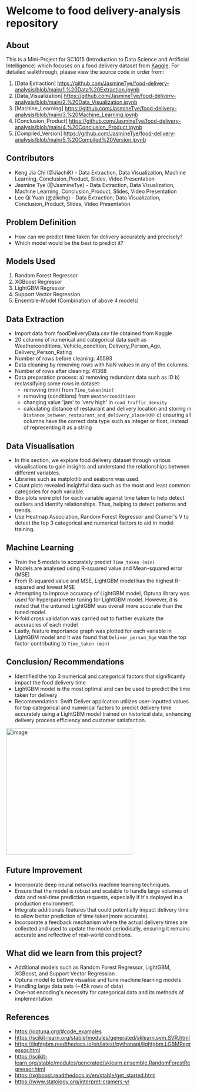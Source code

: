 # Welcome to food delivery-analysis repository

## About

This is a Mini-Project for SC1015 (Introduction to Data Science and Artificial Intelligence) which focuses on a food delivery dataset from [Kaggle](https://www.kaggle.com/datasets/gauravmalik26/food-delivery-dataset/data). For detailed walkthrough, please view the source code in order from:

1. [Data Extraction] <https://github.com/JasmineTye/food-delivery-analysis/blob/main/1.%20Data%20Extraction.ipynb>
2. [Data_Visualization] <https://github.com/JasmineTye/food-delivery-analysis/blob/main/2.%20Data_Visualization.ipynb>
3. [Machine_Learning] <https://github.com/JasmineTye/food-delivery-analysis/blob/main/3.%20Machine_Learning.ipynb>
4. [Conclusion_Product] <https://github.com/JasmineTye/food-delivery-analysis/blob/main/4.%20Conclusion_Product.ipynb>
5. [Compiled_Version] <https://github.com/JasmineTye/food-delivery-analysis/blob/main/5.%20Compiled%20Version.ipynb>
   
## Contributors
- Keng Jia Chi (@JiachiK) - Data Extraction, Data Visualization, Machine Learning, Conclusion_Product, Slides, Video Presentation
- Jasmine Tye (@JasmineTye) - Data Extraction, Data Visualization, Machine Learning, Conclusion_Product, Slides, Video Presentation
- Lee Qi Yuan (@zikchg) - Data Extraction, Data Visualization, Conclusion_Product, Slides, Video Presentation

## Problem Definition
- How can we predict time taken for delivery accurately and precisely?
- Which model would be the best to predict it?

## Models Used
1. Random Forest Regressor
2. XGBoost Regressor
3. LightGBM Regressor
4. Support Vector Regression
5. Ensemble-Model (Combination of above 4 models)

## Data Extraction
- Import data from foodDeliveryData.csv file obtained from Kaggle
- 20 columns of numerical and categorical data such as Weatherconditions, Vehicle_condition, Delivery_Person_Age, Delivery_Person_Rating 
- Number of rows before cleaning: 45593
- Data cleaning by removing rows with NaN values in any of the columns.
- Number of rows after cleaning: 41368
- Data preparation process:
  a) removing redundant data such as ID
  b) reclassifying some rows in dataset:
   - removing (min) from `Time_taken(min)`
   - removing (conditions) from `Weatherconditions`
   - changing value 'jam' to 'very high' in `road_traffic_density`
   - calculating distance of restaurant and delivery location and storing in `Distance_between_restaurant_and_delivery_place(KM)`
  c) ensuring all columns have the correct data type such as integer or float, instead of representing it as a string

## Data Visualisation
- In this section, we explore food delivery dataset through various visualisations to gain insights and understand the relationships between different variables.
- Libraries such as matplotlib and seaborn was used.
- Count plots revealed insightful data such as the most and least common categories for each variable.
- Box plots were plot for each variable against time taken to help detect outliers and identify relationships. Thus, helping to detect patterns and trends.
- Use Heatmap Association, Random Forest Regressor and Cramer's V to detect the top 3 categorical and numerical factors to aid in model training.

## Machine Learning
- Train the 5 models to accurately predict `Time_taken (min)`
- Models are analysed using R-squared value and Mean-squared error (MSE)
- From R-squared value and MSE, LightGBM model has the highest R-squared and lowest MSE
- Attempting to improve accuracy of LightGBM model, Optuna library was used for hyperparameter tuning for LightGBM model. However, it is noted that the untuned LightGBM was overall more accurate than the tuned model.
- K-fold cross validation was carried out to further evaluate the accuracies of each model
- Lastly, feature importance graph was plotted for each variable in LightGBM model and it was found that `Deliver_person_Age` was the top factor contributing to `Time_taken (min)` 

## Conclusion/ Recommendations
- Identified the top 3 numerical and categorical factors that significantly impact the food delivery time 
- LightGBM model is the most optimal and can be used to predict the time taken for delivery
- Recommendation: Swift Deliver application utilizes user-inputted values for top categorical and numerical factors to predict delivery time accurately using a LightGBM model trained on historical data, enhancing delivery process efficiency and customer satisfaction.
<img width="343" alt="image" src="https://github.com/JasmineTye/food-delivery-analysis/assets/82916679/6d1683d4-52ee-438c-ab97-940d38825fca">

 ## Future Improvement
- Incorporate deep neural networks machine learning techniques.
- Ensure that the model is robust and scalable to handle large volumes of data and real-time prediction requests, especially if it's deployed in a production environment.
- Integrate additionals features that could potentially impact delivery time to allow better prediction of time taken(more accurate).
- Incorporate a feedback mechanism where the actual delivery times are collected and used to update the model periodically, ensuring it remains accurate and reflective of real-world conditions.

## What did we learn from this project?
- Additional models such as Random Forest Regressor, LightGBM, XGBoost, and Support Vector Regression
- Optuna model to bettwe visualise and tune machine learning models
- Handling large data sets (~45k rows of data)
- One-hot encoding's necessity for categorical data and its methods of implementation

## References
- <https://optuna.org/#code_examples>
- <https://scikit-learn.org/stable/modules/generated/sklearn.svm.SVR.html>
- <https://lightgbm.readthedocs.io/en/latest/pythonapi/lightgbm.LGBMRegressor.html>
- <https://scikit-learn.org/stable/modules/generated/sklearn.ensemble.RandomForestRegressor.html>
- <https://xgboost.readthedocs.io/en/stable/get_started.html>
- <https://www.statology.org/interpret-cramers-v/>
